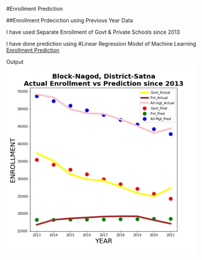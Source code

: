 #Enrollment Prediction

##Enrollment Prdeciction using Previous Year Data

I have used Separate Enrollment of Govt & Private Schools since 2013

I have done prediction using #Linear Regression Model of Machine Learning
[Enrollment Prediction](https://github.com/Richa2310/Enrollment-Prediction/blob/main/EnrollPred.ipynb)

Output
![alt text](https://github.com/Richa2310/Enrollment-Prediction/blob/main/enroll.jpeg?raw=true)


